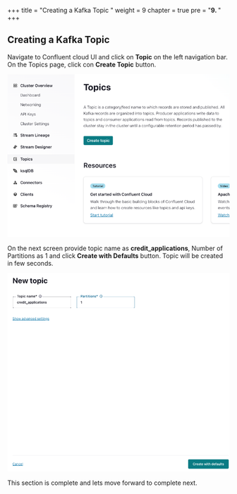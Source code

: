 +++
title = "Creating a Kafka Topic "
weight = 9
chapter = true
pre = "<b>9. </b>"
+++

## Creating a Kafka Topic 

Navigate to Confluent cloud UI and click on **Topic** on the left navigation bar. On the Topics page, click con **Create Topic** button.

![Subscribe](../../static/images/topic/1.png)

On the next screen provide topic name as **credit_applications**, Number of Partitions as 1 and click **Create with Defaults** button. Topic will be created in few seconds.

![Subscribe](../../static/images/topic/2.png)

This section is complete and lets move forward to complete next.